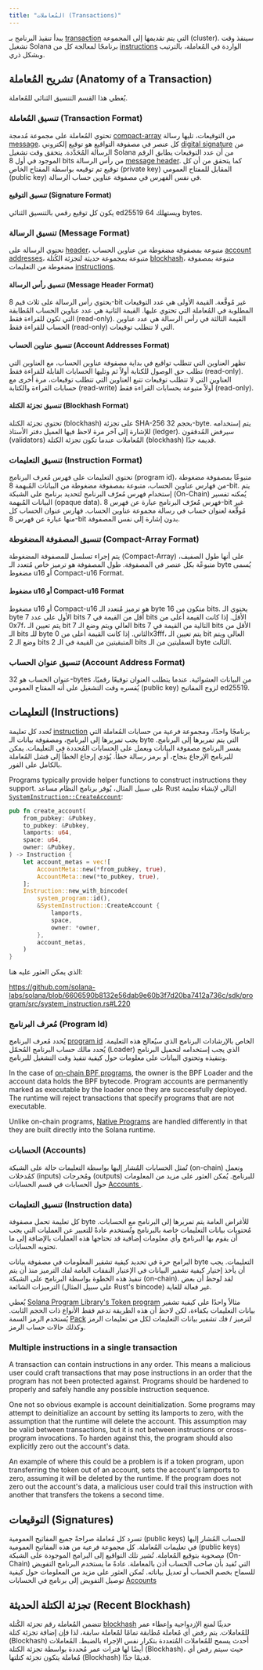 ```yaml
---
title: "المُعاملات (Transactions)"
---
```


يبدأ تنفيذ البرنامج بـ [transaction](terminology.md#transaction) التي يتم تقديمها إلى المجموعة (cluster). سينفذ وقت تشغيل Solana برنامجًا لمعالجة كل من [instructions](terminology.md#instruction) الواردة في المُعاملة، بالترتيب وبشكل ذري.

## تشريح المُعاملة (Anatomy of a Transaction)

يُغطي هذا القسم التنسيق الثنائي للمُعاملة.

### تنسيق المُعاملة (Transaction Format)

تحتوي المُعاملة على مجموعة مُدمجة [compact-array](#compact-array-format) من التوقيعات، تليها رسالة [message](#message-format). كل عنصر في مصفوفة التواقيع هو توقيع إلكتروني [digital signature](#signature-format) من الرسالة المُحَدَّدة. يتحقق وقت تشغيل Solana من أن عدد التوقيعات يطابق الرقم الموجود في أول 8 bits من رأس الرسالة [message header](#message-header-format). كما يتحقق من أن كل توقيع تم توقيعه بواسطة المفتاح الخاص (private key) المقابل للمفتاح العمومي (public key) في نفس الفهرس في مصفوفة عناوين حساب الرسالة.

#### تنسيق التوقيع (Signature Format)

يكون كل توقيع رقمي بالتنسيق الثنائي ed25519 ويستهلك 64 bytes.

### تنسيق الرسالة (Message Format)

تحتوي الرسالة على [header](#message-header-format)، متبوعة بمصفوفة مضغوطة من عناوين الحساب [account addresses](#account-addresses-format)، متبوعة بمجموعة حديثة لتجزئة الكُتلة [blockhash](#blockhash-format)، متبوعة بمصفوفة مضغوطة من التعليمات [instructions](#instruction-format).

#### تنسيق رأس الرسالة (Message Header Format)

يحتوي رأس الرسالة على ثلاث قيم 8-bit غير مُوقَّعة. القيمة الأولى هي عدد التوقيعات المطلوبة في المُعاملة التي تحتوي عليها. القيمة الثانية هي عدد عناوين الحساب المُطابقة التي تكون للقراءة فقط (read-only). القيمة الثالثة في رأس الرسالة هي عدد عناوين الحساب للقراءة فقط (read-only) التي لا تتطلب توقيعات.

#### تنسيق عناوين الحساب (Account Addresses Format)

تظهر العناوين التي تتطلب تواقيع في بداية مصفوفة عناوين الحساب، مع العناوين التي تطلب حق الوصول للكتابة أولاً ثم وتليها الحسابات القابلة للقراءة فقط (read-only). العناوين التي لا تتطلب توقيعات تتبع العناوين التي تتطلب توقيعات، مرة أخرى مع حسابات القراءة والكتابة (read-write) أولاً متبوعة بحسابات القراءة فقط (read-only).

#### تنسيق تجزئة الكتلة (Blockhash Format)

تحتوي تجزئة الكتلة (blockhash) على تجزئة SHA-256 بحجم 32-byte. يتم إستخدامه للإشارة إلى آخر مرة لاحظ فيها العميل دفتر الأستاذ (ledger). سيرفض المُدققون (validators) المُعاملات عندما تكون تجزئة الكتلة (blockhash) قديمة جدًا.

### تنسيق التعليمات (Instruction Format)

تحتوي التعليمات على فهرس مُعرف البرنامج (program id)، متبوعًا بمصفوفة مضغوطة من فهارس عناوين الحساب، متبوعة بمصفوفة مضغوطة من البيانات المُبهمة 8-bit. يتم إستخدام فهرس مُعرّف البرنامج لتحديد برنامج على الشبكة (On-Chain) يُمكنه تفسير البيانات المُبهمة (opaque data). فهرس مُعرّف البرنامج عبارة عن فهرس 8-bit غير مُوقَّعة لعنوان حساب في رسالة مجموعة عناوين الحساب. فهارس عنوان الحساب كل منها عبارة عن فهرس 8-bit بدون إشارة إلى نفس المصفوفة.

### تنسيق المصفوفة المضغوطة (Compact-Array Format)

يتم إجراء تسلسل للمصفوفة المضغوطة (Compact-Array) على أنها طول الصفيف، متبوعًة بكل عنصر في المصفوفة. طول المصفوفة هو ترميز خاص مُتعدد الـ byte يُسمى مضغوط u16 أو Compact-u16 Format.

#### مضغوط u16 أو Compact-u16 Format

مضغوط u16 أو Compact-u16 هو ترميز مُتعدد الـ byte متكون من 16 bits. يحتوي الـ byte الأول على عدد 7 bits أقل من القيمة في 7 bits الأقل. إذا كانت القيمة أعلى من 0x7f، يتم تعيين الـ bit العالي ويتم وضع الـ 7 bits التالية من القيمة في 7 bits الأقل من الـ bits للـ byte الثاني. إذا كانت القيمة أعلى من 0x3fff، يتم تعيين الـ bit العالي ويتم وضع الـ 2 bits المتبقيتين من القيمة في الـ 2 bits السفليتين من الـ byte الثالث.

### تنسيق عنوان الحساب (Account Address Format)

عنوان الحساب هو 32-bytes من البيانات العشوائية. عندما يتطلب العنوان توقيعًا رقميًا، يُفسره وقت التشغيل على أنه المفتاح العمومي (public key) لزوج المفاتيح ed25519.

## التعليمات (Instructions)

تُحدد كل تعليمة [instruction](terminology.md#instruction) برنامجًا واحدًا، ومجموعة فرعية من حسابات المُعاملة التي يجب تمريرها إلى البرنامج، ومصفوفة بيانات الـ byte التي يتم تمريرها إلى البرنامج. يفسر البرنامج مصفوفة البيانات ويعمل على الحسابات المُحددة في التعليمات. يمكن للبرنامج الإرجاع بنجاح، أو برمز رسالة خطأ. يُؤدي إرجاع الخطأ إلى فشل المُعاملة بالكامل على الفور.

Programs typically provide helper functions to construct instructions they support. على سبيل المثال، يُوفر برنامج النظام مساعد Rust التالي لإنشاء تعليمة [`SystemInstruction::CreateAccount`](https://github.com/solana-labs/solana/blob/6606590b8132e56dab9e60b3f7d20ba7412a736c/sdk/program/src/system_instruction.rs#L63):

```rust
pub fn create_account(
    from_pubkey: &Pubkey,
    to_pubkey: &Pubkey,
    lamports: u64,
    space: u64,
    owner: &Pubkey,
) -> Instruction {
    let account_metas = vec![
        AccountMeta::new(*from_pubkey, true),
        AccountMeta::new(*to_pubkey, true),
    ];
    Instruction::new_with_bincode(
        system_program::id(),
        &SystemInstruction::CreateAccount {
            lamports,
            space,
            owner: *owner,
        },
        account_metas,
    )
}
```

الذي يمكن العثور عليه هنا:

https://github.com/solana-labs/solana/blob/6606590b8132e56dab9e60b3f7d20ba7412a736c/sdk/program/src/system_instruction.rs#L220

### مُعرف البرنامج (Program Id)

يُحدد مُعرف البرنامج [program id](terminology.md#program-id) الخاص بالإرشادات البرنامج الذي سيُعالج هذه التعليمة. يُحدد مالك حساب البرنامج المُحمّل (Loader) الذي يجب إستخدامه لتحميل البرنامج وتنفيذه وتحتوي البيانات على معلومات حول كيفية تنفيذ وقت التشغيل للبرنامج.

In the case of [on-chain BPF programs](developing/on-chain-programs/overview.md), the owner is the BPF Loader and the account data holds the BPF bytecode. Program accounts are permanently marked as executable by the loader once they are successfully deployed. The runtime will reject transactions that specify programs that are not executable.

Unlike on-chain programs, [Native Programs](developing/runtime-facilities/programs) are handled differently in that they are built directly into the Solana runtime.

### الحسابات (Accounts)

تُمثل الحسابات المُشار إليها بواسطة التعليمات حالة على الشبكة (on-chain) وتعمل كمُدخلات (inputs) ومُخرجات (outputs) للبرنامج. يُمكن العثور على مزيد من المعلومات حول الحسابات في قسم الحسابات [Accounts ](accounts.md).

### تنسيق التعليمات (Instruction data)

كل تعليمة تحمل مصفوفة byte للأغراض العامة يتم تمريرها إلى البرنامج مع الحسابات. مُحتويات بيانات التعليمات خاصة بالبرنامج وتُستخدم عادةً للتعبير عن العمليات التي يجب أن يقوم بها البرنامج وأي معلومات إضافية قد تحتاجها هذه العمليات بالإضافة إلى ما تحتويه الحسابات.

البرامج حرة في تحديد كيفية تشفير المعلومات في مصفوفة بيانات byte التعليمات. يجب أن يأخذ إختيار كيفية تشفير البيانات في الإعتبار النفقات العامة لفك الترميز منذ أن يتم تنفيذ هذه الخطوة بواسطة البرنامج على الشبكة (on-chain). لقد لوحظ أن بعض الترميزات الشائعة (على سبيل المثال Rust's bincode) غير فعالة للغاية.

يُعطي [Solana Program Library's Token program](https://github.com/solana-labs/solana-program-library/tree/master/token) مثالاً واحدًا على كيفية تشفير بيانات التعليمات بكفاءة، لكن لاحظ أن هذه الطريقة تدعم فقط الأنواع ذات الحجم الثابت. يُستخدم الرمز السمة [Pack](https://github.com/solana-labs/solana/blob/master/sdk/program/src/program_pack.rs) لترميز / فك تشفير بيانات التعليمات لكل من تعليمات الرمز وكذلك حالات حساب الرمز.

### Multiple instructions in a single transaction

A transaction can contain instructions in any order. This means a malicious user could craft transactions that may pose instructions in an order that the program has not been protected against. Programs should be hardened to properly and safely handle any possible instruction sequence.

One not so obvious example is account deinitialization. Some programs may attempt to deinitialize an account by setting its lamports to zero, with the assumption that the runtime will delete the account. This assumption may be valid between transactions, but it is not between instructions or cross-program invocations. To harden against this, the program should also explicitly zero out the account's data.

An example of where this could be a problem is if a token program, upon transferring the token out of an account, sets the account's lamports to zero, assuming it will be deleted by the runtime. If the program does not zero out the account's data, a malicious user could trail this instruction with another that transfers the tokens a second time.

## التوقيعات (Signatures)

تسرد كل مُعاملة صراحةً جميع المفاتيح العمومية (public keys) للحساب المُشار إليها في تعليمات المُعاملة. كل مجموعة فرعية من هذه المفاتيح العمومية (public keys) مصحوبة بتوقيع المُعاملة. تُشير تلك التواقيع إلى البرامج الموجودة على الشبكة (On-Chain) التي تُفيد بأن صاحب الحساب أذن بالمعاملة. عادةً ما يستخدم البرنامج التفويض للسماح بخصم الحساب أو تعديل بياناته. تُمكن العثور على مزيد من المعلومات حول كيفية توصيل التفويض إلى برنامج في الحسابات [Accounts](accounts.md#signers)

## تجزئة الكتلة الحديثة (Recent Blockhash)

تتضمن المُعاملة رقم تجزئة الكُتلة [blockhash](terminology.md#blockhash) حديثًا لمنع الإزدواجية وإعطاء عمر للمُعاملات. يتم رفض أي مُعاملة مُطابقة تمامًا لمُعاملة سابقة، لذا فإن إضافة تجزئة كتلة (Blockhash) أحدث يسمح للمُعاملات المُتعددة بتكرار نفس الإجراء بالضبط. المُعاملات أيضًا لها فترات عمر مُحددة بواسطة تجزئة الكتلة (Blockhash)، حيث سيتم رفض أي مُعاملة يتكون تجزئة كتلتها (Blockhash) قديمًا جدًا.
